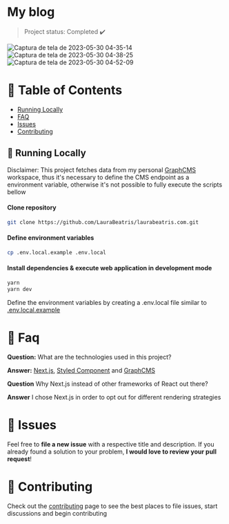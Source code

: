 <h1 align="left">
    <a">My blog</a>
</h1>

> Project status: Completed :heavy_check_mark:

![Captura de tela de 2023-05-30 04-35-14](https://github.com/Icegreeen/my-blog/assets/56550632/03867365-ed3f-4870-b407-e8f1e7b62123)
![Captura de tela de 2023-05-30 04-38-25](https://github.com/Icegreeen/my-blog/assets/56550632/e4ff2f0d-70c6-436a-b10e-e84e771c783b)
![Captura de tela de 2023-05-30 04-52-09](https://github.com/Icegreeen/my-blog/assets/56550632/da74fe9c-819a-4304-85b9-c707e67894ca)
                                  
# :pushpin: Table of Contents

* [Running Locally](#construction_worker-running-locally)
* [FAQ](#postbox-faq)
* [Issues](#bug-issues)
* [Contributing](#tada-contributing)

## :construction_worker: Running Locally

Disclaimer: This project fetches data from my personal [GraphCMS](https://graphcms.com/) workspace, thus it's necessary to define the CMS endpoint as a environment variable, otherwise it's not possible to fully execute the scripts bellow

#### Clone repository
```bash
git clone https://github.com/LauraBeatris/laurabeatris.com.git
```

#### Define environment variables
```bash
cp .env.local.example .env.local
```

#### Install dependencies & execute web application in development mode
```bash
yarn
yarn dev
```

Define the environment variables by creating a .env.local file similar to [.env.local.example](https://github.com/Icegreeen/my-blog.git.env.local.example)

# :postbox: Faq

**Question:** What are the technologies used in this project?

**Answer:** [Next.js](https://nextjs.org/), [Styled Component](https://styled-components.com/) and [GraphCMS](https://graphcms.com/)

**Question** Why Next.js instead of other frameworks of React out there?

**Answer** I chose Next.js in order to opt out for different rendering strategies

# :bug: Issues

Feel free to **file a new issue** with a respective title and description. If you already found a solution to your problem, **I would love to review your pull request**!

# :tada: Contributing

Check out the [contributing](https://github.com/LauraBeatris/laurabeatris.com/blob/master/CONTRIBUTING.md) page to see the best places to file issues, start discussions and begin contributing



